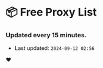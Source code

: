 # :package: Free Proxy List
### Updated every 15 minutes.

- Last updated: `2024-09-12 02:56`

:heart:
